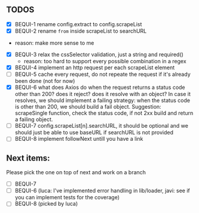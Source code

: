 ## TODOS

- [x] BEQUI-1 rename config.extract to config.scrapeList
- [x] BEQUI-2 rename `from` inside scrapeList to searchURL
 * reason: make more sense to me 
- [x] BEQUI-3 relax the cssSelector validation, just a string and required()
    * reason: too hard to support every possible combination in a regex 
- [x] BEQUI-4 implement an http request per each scrapeList element
- [ ] BEQUI-5 cache every request, do not repeate the request if it's already been done (not for now)
- [x] BEQUI-6 what does Axios do when the request returns a status code other than 200? does it reject? does it resolve with an object? In case it resolves, we should implement a failing strategy: when the status code is other than 200, we should build a fail object. Suggestion: scrapeSingle function, check the status code, if not 2xx build and return a failing object. 
- [ ] BEQUI-7 config.scrapeList[n].searchURL, it should be optional and we should just be able to use baseURL if searchURL is not provided
- [ ] BEQUI-8 implement followNext untill you have a link

## Next items:
Please pick the one on top of next and work on a branch

- [ ] BEQUI-7
- [ ] BEQUI-6 (luca: I've implemented error handling in lib/loader, javi: see if you can implement tests for the coverage)
- [ ] BEQUI-8 (picked by luca)
